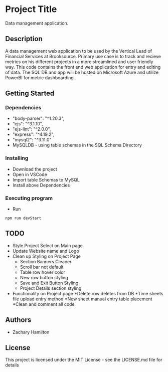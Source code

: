 # Project Title

Data management application.

## Description

A data management web application to be used by the Vertical Lead of Financial Services at Brooksource. Primary use case is to track and recieve metrics on his different projects in a more streamlined and user friendly way. This code contains the front end web application for entry and editing of data. The SQL DB and app will be hosted on Microsoft Azure and utilize PowerBI for metric dashboarding.

## Getting Started

### Dependencies

*    "body-parser": "^1.20.3",
*    "ejs": "^3.1.10",
*    "ejs-lint": "^2.0.0",
*    "express": "^4.19.2",
*    "mysql2": "^3.11.0"
*    MySQLDB - using table schemas in the SQL Schema Directory

### Installing

* Download the project
* Open in VSCode
* Import table Schemas to MySQL
* Install above Dependencies

### Executing program

* Run
```
npm run devStart
```
## TODO
* Style Project Select on Main page
* Update Website name and Logo
* Clean up Styling on Project Page
  * Section Banners Cleaner
  * Scroll bar not default
  * Table row hover color
  * New row button styling
  * Save and Exit Button Styling
  * Project Details section styling
* Functionality on Project page
  *Delete row deletes from DB
  *Time sheets file upload entry method
  *New sheet manual entry table placement
*Clean and comment all code
  
  
  

## Authors

* Zachary Hamilton

## License

This project is licensed under the MIT License - see the LICENSE.md file for details

